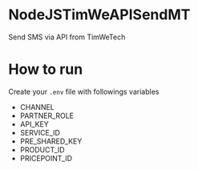 # NodeJSTimWeAPISendMT
Send SMS via API from TimWeTech

# How to run
Create your `.env` file with followings variables
- CHANNEL
- PARTNER_ROLE
- API_KEY
- SERVICE_ID
- PRE_SHARED_KEY
- PRODUCT_ID
- PRICEPOINT_ID
